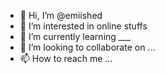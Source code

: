 - 👋 Hi, I’m @emiished
- 👀 I’m interested in online stuffs
- 🌱 I’m currently learning ___
- 💞️ I’m looking to collaborate on ...
- 📫 How to reach me ...

<!---
emiished/emiished is a ✨ special ✨ repository because its `README.md` (this file) appears on your GitHub profile.
You can click the Preview link to take a look at your changes.
--->
